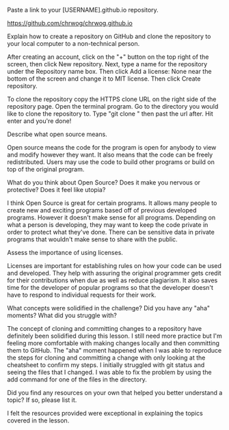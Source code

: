 Paste a link to your [USERNAME].github.io repository.

https://github.com/chrwog/chrwog.github.io

Explain how to create a repository on GitHub and clone the repository to your local computer to a non-technical person.

After creating an account, click on the "+" button on the top right of the screen, then click New repository. Next, type a name for the repository under the Repository name box. Then click Add a license: None near the bottom of the screen and change it to MIT license. Then click Create repository.

To clone the repository copy the HTTPS clone URL on the right side of the repository page. Open the terminal program. Go to the directory you would like to clone the repository to. Type "git clone " then past the url after. Hit enter and you're done!

Describe what open source means.

Open source means the code for the program is open for anybody to view and modify however they want. It also means that the code can be freely redistributed. Users may use the code to build other programs or build on top of the original program. 

What do you think about Open Source? Does it make you nervous or protective? Does it feel like utopia?

I think Open Source is great for certain programs. It allows many people to create new and exciting programs based off of previous developed programs. However it doesn't make sense for all programs. Depending on what a person is developing, they may want to keep the code private in order to protect what they've done. There can be sensitive data in private programs that wouldn't make sense to share with the public.

Assess the importance of using licenses.

Licenses are important for establishing rules on how your code can be used and developed. They help with assuring the original programmer gets credit for their contributions when due as well as reduce plagiarism. It also saves time for the developer of popular programs so that the developer doesn't have to respond to individual requests for their work.

What concepts were solidified in the challenge? Did you have any "aha" moments? What did you struggle with?

The concept of cloning and committing changes to a repository have definitely been solidified during this lesson. I still need more practice but I'm  feeling more comfortable with making changes locally and then committing them to GitHub. The "aha" moment happened when I was able to reproduce the steps for cloning and committing a change with only looking at the cheatsheet to confirm my steps. I initially struggled with git status and seeing the files that I changed. I was able to fix the problem by using the add command for one of the files in the directory.

Did you find any resources on your own that helped you better understand a topic? If so, please list it.

I felt the resources provided were exceptional in explaining the topics covered in the lesson.